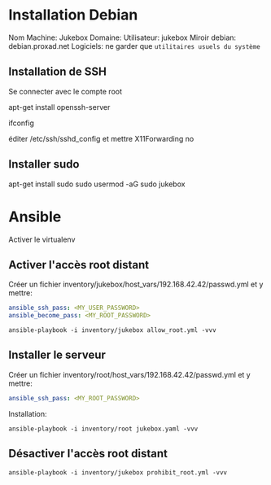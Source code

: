 
# Installation Debian
Nom Machine: Jukebox
Domaine: <vide>
Utilisateur: jukebox
Miroir debian: debian.proxad.net
Logiciels: ne garder que `utilitaires usuels du système`
 

## Installation de SSH
Se connecter avec le compte root

apt-get install openssh-server

ifconfig

éditer /etc/ssh/sshd_config et mettre X11Forwarding no

## Installer sudo
apt-get install sudo
sudo usermod -aG sudo jukebox

# Ansible

Activer le virtualenv

## Activer l'accès root distant

Créer un fichier inventory/jukebox/host_vars/192.168.42.42/passwd.yml
et y mettre:

```yaml
ansible_ssh_pass: <MY_USER_PASSWORD>
ansible_become_pass: <MY_ROOT_PASSWORD>
```

```shell script
ansible-playbook -i inventory/jukebox allow_root.yml -vvv
```
## Installer le serveur

Créer un fichier inventory/root/host_vars/192.168.42.42/passwd.yml
et y mettre:

```yaml
ansible_ssh_pass: <MY_ROOT_PASSWORD>
```

Installation:
```shell script
ansible-playbook -i inventory/root jukebox.yaml -vvv
```

## Désactiver l'accès root distant

```shell script
ansible-playbook -i inventory/jukebox prohibit_root.yml -vvv
```

